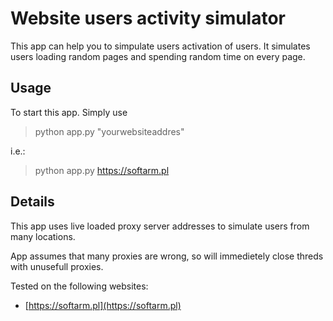 Website users activity simulator
====================================

This app can help you to simpulate users activation of users.
It simulates users loading random pages
and spending random time on every page. 


Usage
-----

To start this app. Simply use

> python app.py "yourwebsiteaddres"

i.e.:

> python app.py https://softarm.pl


Details
-------

This app uses live loaded proxy server addresses to simulate users from many locations.

App assumes that many proxies are wrong, so will immedietely close threds with unusefull proxies.


Tested on the following websites: 

- [https://softarm.pl](https://softarm.pl)

